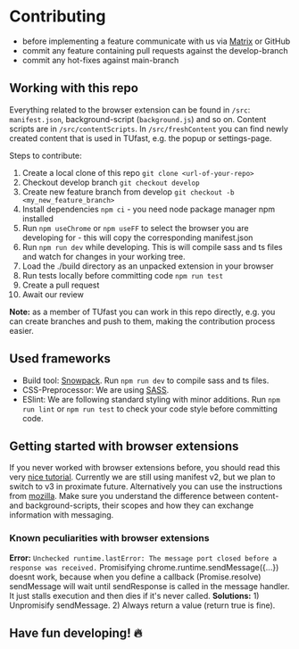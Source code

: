 # Contributing

- before implementing a feature communicate with us via [Matrix](https://matrix.to/#/#tu-fast:tu-dresden.de) or GitHub
- commit any feature containing pull requests against the develop-branch
- commit any hot-fixes against main-branch


## Working with this repo

Everything related to the browser extension can be found in `/src`: `manifest.json`, background-script (`background.js`) and so on. Content scripts are in `/src/contentScripts`. In `/src/freshContent` you can find newly created content that is used in TUfast, e.g. the popup or settings-page.

Steps to contribute:

1. Create a local clone of this repo `git clone <url-of-your-repo>`
2. Checkout develop branch `git checkout develop`
3. Create new feature branch from develop `git checkout -b <my_new_feature_branch>`
4. Install dependencies `npm ci` - you need node package manager npm installed
5. Run `npm useChrome` or `npm useFF` to select the browser you are developing for - this will copy the corresponding manifest.json
6. Run `npm run dev` while developing. This is will compile sass and ts files and watch for changes in your working tree.
7. Load the ./build directory as an unpacked extension in your browser
8. Run tests locally before committing code `npm run test`
9. Create a pull request
10. Await our review

**Note:** as a member of TUfast you can work in this repo directly, e.g. you can create branches and push to them, making the contribution process easier.

## Used frameworks
- Build tool: [Snowpack](https://www.snowpack.dev/). Run `npm run dev` to compile sass and ts files.
- CSS-Preprocessor: We are using [SASS](https://sass-lang.com/).
- ESlint: We are following standard styling with minor additions. Run `npm run lint` or `npm run test` to check your code style before committing code.

## Getting started with browser extensions

If you never worked with browser extensions before, you should read this very [nice tutorial](https://developer.chrome.com/docs/extensions/mv2/getstarted/). Currently we are still using manifest v2, but we plan to switch to v3 in proximate future. Alternatively you can use the instructions from [mozilla](https://developer.mozilla.org/de/docs/Mozilla/Add-ons/WebExtensions/Your_first_WebExtension). Make sure you understand the difference between content- and background-scripts, their scopes and how they can exchange information with messaging.

### Known peculiarities with browser extensions
**Error:** `Unchecked runtime.lastError: The message port closed before a response was received.` Promisifying chrome.runtime.sendMessage({...}) doesnt work, because when you define a callback (Promise.resolve) sendMessage will wait until sendResponse is called in the message handler. It just stalls execution and then dies if it's never called. **Solutions:** 1) Unpromisify sendMessage. 2) Always return a value (return true is fine).

## Have fun developing! 🔥
